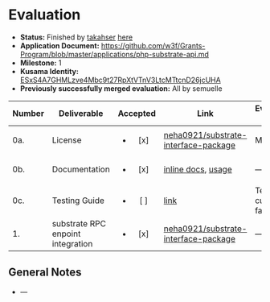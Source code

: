 # Evaluation

- **Status:** Finished by [takahser](https://github.com/takahser) [here](https://github.com/w3f/Grant-Milestone-Delivery/blob/master/deliveries/php-substrate-api_1_takahser.md)
- **Application Document:** https://github.com/w3f/Grants-Program/blob/master/applications/php-substrate-api.md
- **Milestone:** 1
- **Kusama Identity:** [ESxS4A7GHMLzve4Mbc9t27RpXtVTnV3LtcMTtcnD26jcUHA](https://polkascan.io/pre/kusama/account/ESxS4A7GHMLzve4Mbc9t27RpXtVTnV3LtcMTtcnD26jcUHA)
- **Previously successfully merged evaluation:** All by semuelle

| Number | Deliverable                       |        Accepted        | Link                                                                                                                                                                                                                                                                                    | Evaluation Notes        |
| ------ | --------------------------------- | :--------------------: | --------------------------------------------------------------------------------------------------------------------------------------------------------------------------------------------------------------------------------------------------------------------------------------- | ----------------------- |
| 0a.    | License                           | <ul><li>[x] </li></ul> | [neha0921/substrate-interface-package](https://github.com/neha0921/substrate-interface-package/blob/ec0ec58bd4686be7a48ab682a1960400a1b65745/LICENSE.md)                                                                                                                                | MIT                     |
| 0b.    | Documentation                     | <ul><li>[x] </li></ul> | [inline docs](https://github.com/neha0921/substrate-interface-package/tree/ec0ec58bd4686be7a48ab682a1960400a1b65745/rpc-doc), [usage](https://github.com/neha0921/substrate-interface-package/blob/ec0ec58bd4686be7a48ab682a1960400a1b65745/README.md#steps-to-create-test-enviornment) | —                       |
| 0c.    | Testing Guide                     | <ul><li>[ ] </li></ul> | [link](https://github.com/neha0921/substrate-interface-package/blob/ec0ec58bd4686be7a48ab682a1960400a1b65745/tests/ApiHandlerTest.php)                                                                                                                                                  | Tests currently failing |
| 1.     | substrate RPC enpoint integration | <ul><li>[x] </li></ul> | [neha0921/substrate-interface-package](https://github.com/neha0921/substrate-interface-package/tree/ec0ec58bd4686be7a48ab682a1960400a1b65745/src/Rpc)                                                                                                                                   | —                       |

## General Notes

- —
